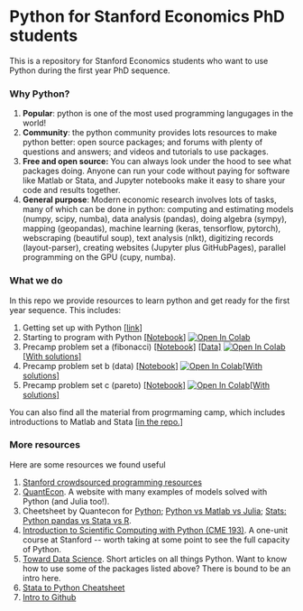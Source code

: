 # Python for Stanford Economics PhD students

This is a repository for Stanford Economics students who want to use Python during the first year PhD sequence. 

### Why Python? 
1. **Popular**: python is one of the most used programming langugages in the world!
2. **Community**: the python community provides lots resources to make python better: open source packages; and forums with plenty of questions and answers; and videos and tutorials  to use packages.  
3. **Free and open source:** You can always look under the hood to see what packages doing. Anyone can run your code without paying for software like Matlab or Stata, and Jupyter notebooks make it easy to share your code and results together. 
4. **General purpose**: Modern economic research involves lots of tasks, many of which can be done in python: computing and estimating models (numpy, scipy, numba), data analysis (pandas), doing algebra (sympy), mapping (geopandas), machine learning (keras, tensorflow, pytorch), webscraping (beautiful soup), text analysis (nlkt), digitizing records (layout-parser), creating websites (Jupyter plus GitHubPages), parallel programming on the GPU (cupy, numba).

### What we do
In this repo we provide resources to learn python and get ready for the first year sequence. This includes:
1. Getting set up with Python [[link]](GettingSetUp.md)
2. Starting to program with Python [[Notebook]](OurFirstNotebook.ipynb) [![Open In Colab](https://colab.research.google.com/assets/colab-badge.svg)](https://colab.research.google.com/github/higginsbrian/Stanford-Econ-Python-Public/blob/main/OurFirstNotebook.ipynb)
3. Precamp problem set a (fibonacci) [[Notebook]](precamp_pset_a.ipynb) [[Data]](Trip_Advisor.xlsx) [![Open In Colab](https://colab.research.google.com/assets/colab-badge.svg)](https://colab.research.google.com/github/higginsbrian/Stanford-Econ-Python-Public/blob/main/precamp_pset_a.ipynb) [[With solutions]](precamp_pset_a_solutions.ipynb)
4. Precamp problem set b (data) [[Notebook]](precamp_pset_b.ipynb) [![Open In Colab](https://colab.research.google.com/assets/colab-badge.svg)](https://colab.research.google.com/github/higginsbrian/Stanford-Econ-Python-Public/blob/main/precamp_pset_b.ipynb)[[With solutions]](precamp_pset_b_solutions.ipynb)
5. Precamp problem set c (pareto) [[Notebook]](precamp_pset_c.ipynb) [![Open In Colab](https://colab.research.google.com/assets/colab-badge.svg)](https://colab.research.google.com/github/higginsbrian/Stanford-Econ-Python-Public/blob/main/precamp_pset_c.ipynb)[[With solutions]](precamp_pset_c_solutions.ipynb)

You can also find all the material from progrmaming camp, which includes introductions to Matlab and Stata [[in the repo.]](https://github.com/higginsbrian/Stanford-Econ-Python-Public/) 

### More resources
Here are some resources we found useful
1. [Stanford crowdsourced programming resources](https://github.com/higginsbrian/Stanford-Econ-Programming-Resources)  
2. [QuantEcon](https://quantecon.org/). A website with many examples of models solved with Python (and Julia too!).
3. Cheetsheet by Quantecon for [Python](https://cheatsheets.quantecon.org/python-cheatsheet.html); [Python vs Matlab vs Julia](https://cheatsheets.quantecon.org/); [Stats: Python pandas vs Stata vs R](https://cheatsheets.quantecon.org/stats-cheatsheet.html).
4. [Introduction to Scientific Computing with Python (CME 193)](http://web.stanford.edu/class/cme193/syllabus.html). A one-unit course at Stanford -- worth taking at some point to see the full capacity of Python.  
5. [Toward Data Science](https://towardsdatascience.com/). Short articles on all things Python. Want to know how to use some of the packages listed above? There is bound to be an intro here. 
6. [Stata to Python Cheatsheet](http://www.danielmsullivan.com/pages/tutorial_stata_to_python.html)
7. [Intro to Github](https://guides.github.com/activities/hello-world/)  


